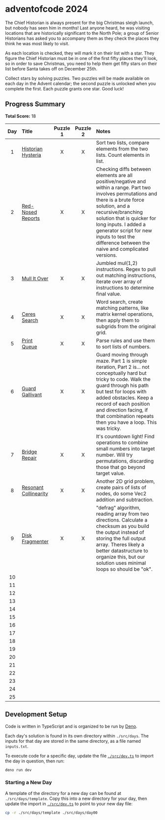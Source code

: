 # adventofcode 2024

The Chief Historian is always present for the big Christmas sleigh launch, but nobody has seen him in months! Last anyone heard, he was visiting locations that are historically significant to the North Pole; a group of Senior Historians has asked you to accompany them as they check the places they think he was most likely to visit.

As each location is checked, they will mark it on their list with a star. They figure the Chief Historian must be in one of the first fifty places they'll look, so in order to save Christmas, you need to help them get fifty stars on their list before Santa takes off on December 25th.

Collect stars by solving puzzles. Two puzzles will be made available on each day in the Advent calendar; the second puzzle is unlocked when you complete the first. Each puzzle grants one star. Good luck!

## Progress Summary

**Total Score:** 18

|  Day  | Title                                               | Puzzle 1 | Puzzle 2 | Notes                                                                                                                                                                                                                                                                                                                              |
| :---: | :-------------------------------------------------- | :------: | :------: | :--------------------------------------------------------------------------------------------------------------------------------------------------------------------------------------------------------------------------------------------------------------------------------------------------------------------------------- |
|   1   | [Historian Hysteria](./src/days/day01/README.md)    |    X     |    X     | Sort two lists, compare elements from the two lists. Count elements in list.                                                                                                                                                                                                                                                       |
|   2   | [Red-Nosed Reports](./src/days/day02/README.md)     |    X     |    X     | Checking diffs between elements are all positive/negative and within a range. Part two involves permutations and there is a brute force solution, and a recursive/branching solution that is quicker for long inputs. I added a generator script for new inputs to test the difference between the naive and complicated versions. |
|   3   | [Mull It Over](./src/days/day03/README.md)          |    X     |    X     | Jumbled mul(1,2) instructions. Regex to pull out matching instructions, iterate over array of instructions to determine final value.                                                                                                                                                                                               |
|   4   | [Ceres Search](./src/days/day04/README.md)          |    X     |    X     | Word search, create matching patterns, like matrix kernel operations, then apply them to subgrids from the original grid.                                                                                                                                                                                                          |
|   5   | [Print Queue](./src/days/day05/README.md)           |    X     |    X     | Parse rules and use them to sort lists of numbers.                                                                                                                                                                                                                                                                                 |
|   6   | [Guard Gallivant](./src/days/day06/README.md)       |    X     |    X     | Guard moving through maze. Part 1 is simple iteration, Part 2 is... not conceptually hard but tricky to code. Walk the guard through his path but test for loops with added obstacles. Keep a record of each position and direction facing, if that combination repeats then you have a loop. This was tricky.                     |
|   7   | [Bridge Repair](./src/days/day07/README.md)         |    X     |    X     | It's countdown light! Find operations to combine small numbers into target number. Will try permutations, discarding those that go beyond target value.                                                                                                                                                                            |
|   8   | [Resonant Collinearity](./src/days/day08/README.md) |    X     |    X     | Another 2D grid problem, create pairs of lists of nodes, do some Vec2 addition and subtraction.                                                                                                                                                                                                                                    |
|   9   | [Disk Fragmenter](./src/days/day09/README.md)       |    X     |    X     | "defrag" algorithm, reading array from two directions. Calculate a checksum as you build the output instead of storing the full output array. Theres likely a better datastructure to organize this, but our solution uses minimal loops so should be "ok".                                                                        |
|  10   |                                                     |          |          |                                                                                                                                                                                                                                                                                                                                    |
|  11   |                                                     |          |          |                                                                                                                                                                                                                                                                                                                                    |
|  12   |                                                     |          |          |                                                                                                                                                                                                                                                                                                                                    |
|  13   |                                                     |          |          |                                                                                                                                                                                                                                                                                                                                    |
|  14   |                                                     |          |          |                                                                                                                                                                                                                                                                                                                                    |
|  15   |                                                     |          |          |                                                                                                                                                                                                                                                                                                                                    |
|  16   |                                                     |          |          |                                                                                                                                                                                                                                                                                                                                    |
|  17   |                                                     |          |          |                                                                                                                                                                                                                                                                                                                                    |
|  18   |                                                     |          |          |                                                                                                                                                                                                                                                                                                                                    |
|  19   |                                                     |          |          |                                                                                                                                                                                                                                                                                                                                    |
|  20   |                                                     |          |          |                                                                                                                                                                                                                                                                                                                                    |
|  21   |                                                     |          |          |                                                                                                                                                                                                                                                                                                                                    |
|  22   |                                                     |          |          |                                                                                                                                                                                                                                                                                                                                    |
|  23   |                                                     |          |          |                                                                                                                                                                                                                                                                                                                                    |
|  24   |                                                     |          |          |                                                                                                                                                                                                                                                                                                                                    |
|  25   |                                                     |          |          |                                                                                                                                                                                                                                                                                                                                    |

## Development Setup

Code is written in TypeScript and is organized to be run by [Deno](https://deno.com/).

Each day's solution is found in its own directory within `./src/days`. The inputs for that day are stored in the same directory, as a file named `inputs.txt`.

To execute code for a specific day, update the file [`./src/dev.ts`](./src/dev.ts) to import the day in question, then run:

```sh
deno run dev
```

### Starting a New Day

A template of the directory for a new day can be found at `./src/days/template`. Copy this into a new directory for your day, then update the import in [`./src/dev.ts`](./src/dev.ts) to point to your new day file:

```sh
cp -r ./src/days/template ./src/days/day00
```